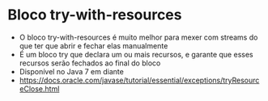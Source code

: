 # Bloco try-with-resources

- O bloco try-with-resources é muito melhor para mexer com streams do que ter que abrir e fechar elas manualmente
- É um bloco try que declara um ou mais recursos, e garante que esses recursos serão fechados ao final do bloco
- Disponível no Java 7 em diante
- https://docs.oracle.com/javase/tutorial/essential/exceptions/tryResourceClose.html
